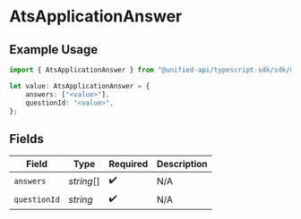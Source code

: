 # AtsApplicationAnswer

## Example Usage

```typescript
import { AtsApplicationAnswer } from "@unified-api/typescript-sdk/sdk/models/shared";

let value: AtsApplicationAnswer = {
    answers: ["<value>"],
    questionId: "<value>",
};
```

## Fields

| Field              | Type               | Required           | Description        |
| ------------------ | ------------------ | ------------------ | ------------------ |
| `answers`          | *string*[]         | :heavy_check_mark: | N/A                |
| `questionId`       | *string*           | :heavy_check_mark: | N/A                |